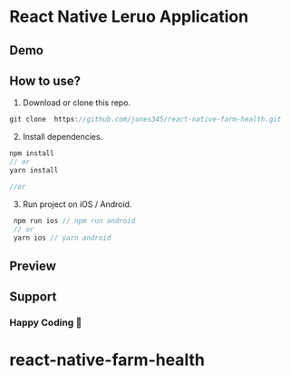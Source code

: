 # React Native Leruo Application





## Demo



## How to use?

1. Download or clone this repo.

```js
git clone  https://github.com/jones345/react-native-farm-health.git

```

2. Install dependencies.

```js
npm install
// or
yarn install

//or 

```

3. Run project on iOS / Android.

```js
 npm run ios // npm run android
 // or
 yarn ios // yarn android
```

## Preview


## Support



### Happy Coding 🚀


# react-native-farm-health
